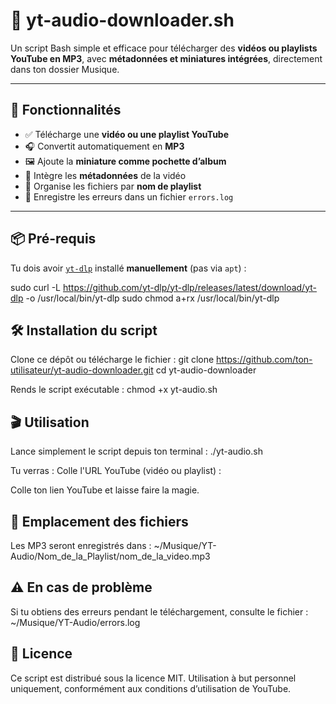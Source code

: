 # 🎵 yt-audio-downloader.sh

Un script Bash simple et efficace pour télécharger des **vidéos ou playlists YouTube en MP3**, avec **métadonnées et miniatures intégrées**, directement dans ton dossier Musique.

---

## 🚀 Fonctionnalités

- ✅ Télécharge une **vidéo ou une playlist YouTube**
- 🎧 Convertit automatiquement en **MP3**
- 🖼 Ajoute la **miniature comme pochette d’album**
- 📝 Intègre les **métadonnées** de la vidéo
- 📁 Organise les fichiers par **nom de playlist**
- 🧩 Enregistre les erreurs dans un fichier `errors.log`

---

## 📦 Pré-requis

Tu dois avoir [`yt-dlp`](https://github.com/yt-dlp/yt-dlp) installé **manuellement** (pas via `apt`) :

sudo curl -L https://github.com/yt-dlp/yt-dlp/releases/latest/download/yt-dlp -o /usr/local/bin/yt-dlp
sudo chmod a+rx /usr/local/bin/yt-dlp



## 🛠 Installation du script
Clone ce dépôt ou télécharge le fichier : git clone https://github.com/ton-utilisateur/yt-audio-downloader.git
cd yt-audio-downloader

Rends le script exécutable : chmod +x yt-audio.sh

## 🎬 Utilisation
Lance simplement le script depuis ton terminal : ./yt-audio.sh

Tu verras : Colle l'URL YouTube (vidéo ou playlist) :

Colle ton lien YouTube et laisse faire la magie.

## 📁 Emplacement des fichiers
Les MP3 seront enregistrés dans :
~/Musique/YT-Audio/Nom_de_la_Playlist/nom_de_la_video.mp3

## ⚠️ En cas de problème
Si tu obtiens des erreurs pendant le téléchargement, consulte le fichier : ~/Musique/YT-Audio/errors.log

## 📜 Licence
Ce script est distribué sous la licence MIT. Utilisation à but personnel uniquement, conformément aux conditions d’utilisation de YouTube.
